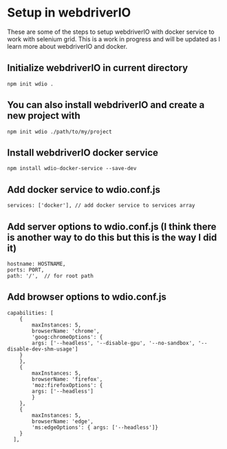 # Setup in webdriverIO
These are some of the steps to setup webdriverIO with docker service to work with selenium grid.  This is a work in progress and will be updated as I learn more about webdriverIO and docker.

## Initialize webdriverIO in current directory
```npm init wdio .```

## You can also install webdriverIO and create a new project with 
```npm init wdio ./path/to/my/project```

## Install webdriverIO docker service
```npm install wdio-docker-service --save-dev```

## Add docker service to wdio.conf.js

``` services: ['docker'], // add docker service to services array ```

## Add server options to wdio.conf.js (I think there is another way to do this but this is the way I did it)
```
hostname: HOSTNAME,
ports: PORT,
path: '/',  // for root path
```

## Add browser options to wdio.conf.js
```
capabilities: [
    {
        maxInstances: 5,
        browserName: 'chrome',
        'goog:chromeOptions': {
        args: ['--headless', '--disable-gpu', '--no-sandbox', '--disable-dev-shm-usage']
    }
    },
    {
        maxInstances: 5,
        browserName: 'firefox',
        'moz:firefoxOptions': {
        args: ['--headless']
        }
    },
    {
        maxInstances: 5,
        browserName: 'edge',
        'ms:edgeOptions': { args: ['--headless']}
    }
  ],
```



